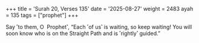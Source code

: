 +++
title = 'Surah 20, Verses 135'
date = '2025-08-27'
weight = 2483
ayah = 135
tags = ["prophet"]
+++

Say ˹to them, O  Prophet˺, “Each ˹of us˺ is waiting, so keep waiting! You will soon know who is on the Straight Path and is ˹rightly˺ guided.”